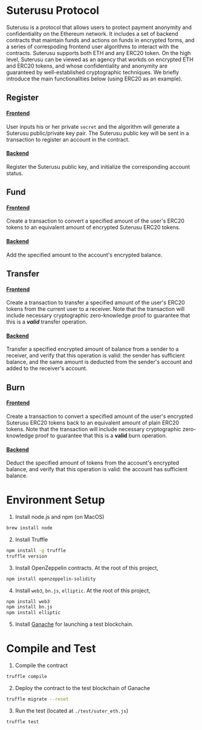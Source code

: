 # Suterusu Protocol 

Suterusu is a protocol that allows users to protect payment anonymity and confidentiality on the Ethereum network. It includes a set of backend contracts that maintain funds and actions on funds in encrypted forms, and a series of correspoding frontend user algorithms to interact with the contracts. Suterusu supports both ETH and any ERC20 token. On the high level, Suterusu can be viewed as an agency that workds on encrypted ETH and ERC20 tokens, and whose confidentiality and
anonymity are guaranteed by well-established cryptographic techniques. We briefly introduce the main functionalities below (using ERC20 as an example).

## Register
#### [Frontend](https://github.com/zjk89757-suter/hi/blob/3ddb1e84740716ed88af368a847782b9162fd6b1/src/client_base.js#L282)
User inputs his or her private `secret` and the algorithm will generate a Suterusu public/private key pair. The Suterusu public key will be sent in a transaction to register an account in the contract.

#### [Backend](https://github.com/zjk89757-suter/hi/blob/3ddb1e84740716ed88af368a847782b9162fd6b1/contracts/SuterBase.sol#L62)
Register the Suterusu public key, and initialize the corresponding account status. 


## Fund
#### [Frontend](https://github.com/zjk89757-suter/hi/blob/3ddb1e84740716ed88af368a847782b9162fd6b1/src/client_sutererc20.js#L16)
Create a transaction to convert a specified amount of the user's ERC20 tokens to an equivalent amount of encrypted Suterusu ERC20 tokens.

#### [Backend](https://github.com/zjk89757-suter/hi/blob/3ddb1e84740716ed88af368a847782b9162fd6b1/contracts/SuterERC20.sol#L18)
Add the specified amount to the account's encrypted balance.


## Transfer
#### [Frontend](https://github.com/zjk89757-suter/hi/blob/3ddb1e84740716ed88af368a847782b9162fd6b1/src/client_base.js#L420)
Create a transaction to transfer a specified amount of the user's ERC20 tokens from the current user to a receiver. Note that the transaction will include necessary cryptographic zero-knowledge proof to guarantee that this is a ***valid*** transfer operation.

#### [Backend](https://github.com/zjk89757-suter/hi/blob/3ddb1e84740716ed88af368a847782b9162fd6b1/contracts/SuterBase.sol#L170)
Transfer a specified encrypted amount of balance from a sender to a receiver, and verify that this operation is valid: the sender has sufficient balance, and the same amount is deducted from the sender's account and added to the receiver's account.

## Burn
#### [Frontend](https://github.com/zjk89757-suter/hi/blob/3ddb1e84740716ed88af368a847782b9162fd6b1/src/client_base.js#L344)
Create a transaction to convert a specified amount of the user's encrypted Suterusu ERC20 tokens back to an equivalent amount of plain ERC20 tokens. Note that the transaction will include necessary cryptographic zero-knowledge proof to guarantee that this is a **valid** burn operation. 

#### [Backend](https://github.com/zjk89757-suter/hi/blob/3ddb1e84740716ed88af368a847782b9162fd6b1/contracts/SuterBase.sol#L147)
Deduct the specified amount of tokens from the account's encrypted balance, and verify that this operation is valid: the account has sufficient balance.


# Environment Setup

1. Install node.js and npm (on MacOS)
```bash
brew install node 
```

2. Install Truffle
```bash
npm install -g truffle
truffle version
```

3. Install OpenZeppelin contracts. At the root of this project,
```bash
npm install openzeppelin-solidity
```

4. Install `web3`, `bn.js`, `elliptic`. At the root of this project,
```bash
npm install web3
npm install bn.js
npm install elliptic
```

5. Install [Ganache](https://www.trufflesuite.com/ganache) for launching a test blockchain.


# Compile and Test

1. Compile the contract
```bash
truffle compile
```

2. Deploy the contract to the test blockchain of Ganache
```bash
truffle migrate --reset
```

3. Run the test (located at `./test/suter_eth.js`)
```bash
truffle test
```

